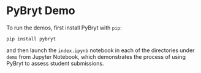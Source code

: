 # PyBryt Demo

To run the demos, first install PyBryt with `pip`:

```
pip install pybryt
```

and then launch the `index.ipynb` notebook in each of the directories under `demo` from Jupyter 
Notebook, which demonstrates the process of using PyBryt to assess student submissions.
